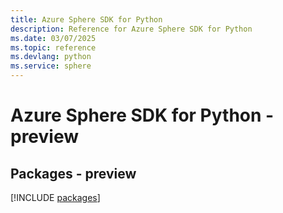 ```yaml
---
title: Azure Sphere SDK for Python
description: Reference for Azure Sphere SDK for Python
ms.date: 03/07/2025
ms.topic: reference
ms.devlang: python
ms.service: sphere
---
```

# Azure Sphere SDK for Python - preview
## Packages - preview
[!INCLUDE [packages](sphere-index.md)]
